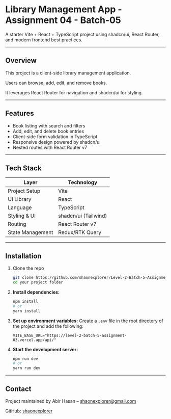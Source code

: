 # Library Management App - Assignment 04 - Batch-05

A starter Vite + React + TypeScript project using shadcn/ui, React Router, and modern frontend best practices.

---

## Overview

This project is a client-side library management application.

Users can browse, add, edit, and remove books.

It leverages React Router for navigation and shadcn/ui for styling.

---

## Features

- Book listing with search and filters
- Add, edit, and delete book entries
- Client-side form validation in TypeScript
- Responsive design powered by shadcn/ui
- Nested routes with React Router v7

---

## Tech Stack

| Layer            | Technology           |
| ---------------- | -------------------- |
| Project Setup    | Vite                 |
| UI Library       | React                |
| Language         | TypeScript           |
| Styling & UI     | shadcn/ui (Tailwind) |
| Routing          | React Router v7      |
| State Management | Redux/RTK Query      |

---

## Installation

1. Clone the repo
   ```bash
   git clone https://github.com/shaonexplorer/Level-2-Batch-5-Assignment-04-Front-End.git
   cd your project folder
   ```
2. **Install dependencies:**

   ```bash
   npm install
   # or
   yarn install
   ```

3. **Set up environment variables:**
   Create a `.env` file in the root directory of the project and add the following:

   ```
   VITE_BASE_URL="https://level-2-batch-5-assignment-03.vercel.app/api/"
   ```

4. **Start the development server:**
   ```bash
   npm run dev
   # or
   yarn run dev
   ```

---

## Contact

Project maintained by Abir Hasan – shaonexplorer@gmail.com

GitHub: [shaonexplorer](https://github.com/shaonexplorer)
